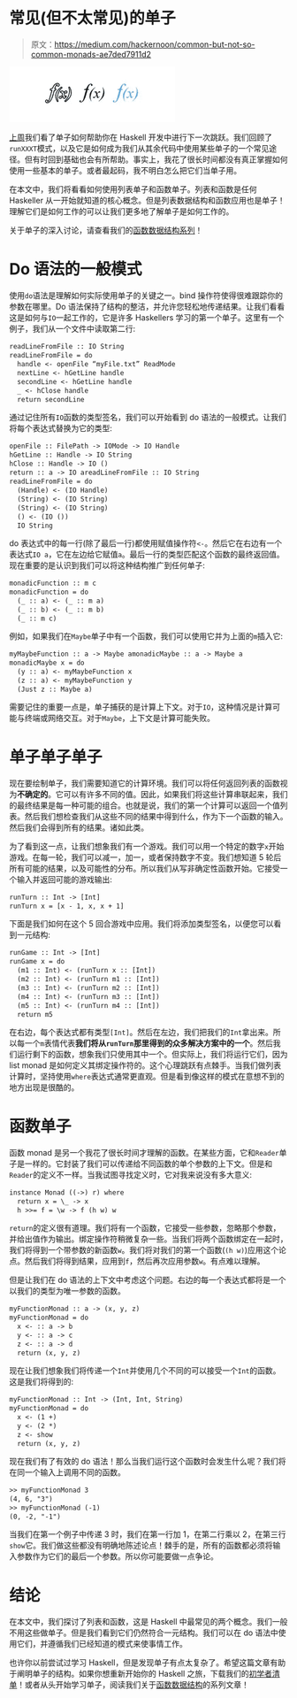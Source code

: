 # 常见(但不太常见)的单子

> 原文：<https://medium.com/hackernoon/common-but-not-so-common-monads-ae7ded7911d2>

![](img/aa59e878f4e939995d33bf6ef4c085d3.png)

[上周](https://james-bowen-c4sg.squarespace.com/blog/2018/8/27/TODO)我们看了单子如何帮助你在 Haskell 开发中进行下一次跳跃。我们回顾了`runXXXT`模式，以及它是如何成为我们从其余代码中使用某些单子的一个常见途径。但有时回到基础也会有所帮助。事实上，我花了很长时间都没有真正掌握如何使用一些基本的单子。或者最起码，我不明白怎么把它们当单子用。

在本文中，我们将看看如何使用列表单子和函数单子。列表和函数是任何 Haskeller 从一开始就知道的核心概念。但是列表数据结构和函数应用也是单子！理解它们是如何工作的可以让我们更多地了解单子是如何工作的。

关于单子的深入讨论，请查看我们的[函数数据结构系列](https://www.mmhaskell.com/monads)！

# Do 语法的一般模式

使用`do`语法是理解如何实际使用单子的关键之一。bind 操作符使得很难跟踪你的参数在哪里。Do 语法保持了结构的整洁，并允许您轻松地传递结果。让我们看看这是如何与`IO`一起工作的，它是许多 Haskellers 学习的第一个单子。这里有一个例子，我们从一个文件中读取第二行:

```
readLineFromFile :: IO String
readLineFromFile = do
  handle <- openFile “myFile.txt” ReadMode
  nextLine <- hGetLine handle
  secondLine <- hGetLine handle
  _ <- hClose handle
  return secondLine
```

通过记住所有`IO`函数的类型签名，我们可以开始看到 do 语法的一般模式。让我们将每个表达式替换为它的类型:

```
openFile :: FilePath -> IOMode -> IO Handle
hGetLine :: Handle -> IO String
hClose :: Handle -> IO ()
return :: a -> IO areadLineFromFile :: IO String
readLineFromFile = do
  (Handle) <- (IO Handle)
  (String) <- (IO String)
  (String) <- (IO String)
  () <- (IO ())
  IO String
```

do 表达式中的每一行(除了最后一行)都使用赋值操作符`<-`。然后它在右边有一个表达式`IO a`，它在左边给它赋值`a`。最后一行的类型匹配这个函数的最终返回值。现在重要的是认识到我们可以将这种结构推广到任何单子:

```
monadicFunction :: m c
monadicFunction = do
  (_ :: a) <- (_ :: m a)
  (_ :: b) <- (_ :: m b)
  (_ :: m c)
```

例如，如果我们在`Maybe`单子中有一个函数，我们可以使用它并为上面的`m`插入它:

```
myMaybeFunction :: a -> Maybe amonadicMaybe :: a -> Maybe a
monadicMaybe x = do
  (y :: a) <- myMaybeFunction x
  (z :: a) <- myMaybeFunction y
  (Just z :: Maybe a)
```

需要记住的重要一点是，单子捕获的是计算上下文。对于`IO`，这种情况是计算可能与终端或网络交互。对于`Maybe`，上下文是计算可能失败。

# 单子单子单子

现在要绘制单子，我们需要知道它的计算环境。我们可以将任何返回列表的函数视为**不确定的**。它可以有许多不同的值。因此，如果我们将这些计算串联起来，我们的最终结果是每一种可能的组合。也就是说，我们的第一个计算可以返回一个值列表。然后我们想检查我们从这些不同的结果中得到什么，作为下一个函数的输入。然后我们会得到所有的结果。诸如此类。

为了看到这一点，让我们想象我们有一个游戏。我们可以用一个特定的数字`x`开始游戏。在每一轮，我们可以减一，加一，或者保持数字不变。我们想知道 5 轮后所有可能的结果，以及可能性的分布。所以我们从写非确定性函数开始。它接受一个输入并返回可能的游戏输出:

```
runTurn :: Int -> [Int]
runTurn x = [x - 1, x, x + 1]
```

下面是我们如何在这个 5 回合游戏中应用。我们将添加类型签名，以便您可以看到一元结构:

```
runGame :: Int -> [Int]
runGame x = do
  (m1 :: Int) <- (runTurn x :: [Int])
  (m2 :: Int) <- (runTurn m1 :: [Int])
  (m3 :: Int) <- (runTurn m2 :: [Int])
  (m4 :: Int) <- (runTurn m3 :: [Int])
  (m5 :: Int) <- (runTurn m4 :: [Int])
  return m5
```

在右边，每个表达式都有类型`[Int]`。然后在左边，我们把我们的`Int`拿出来。所以每一个`m`表情代表**我们将从`runTurn`那里得到的众多解决方案中的一个**。然后我们运行剩下的函数，想象我们只使用其中一个。但实际上，我们将运行它们，因为 list monad 是如何定义其绑定操作符的。这个心理跳跃有点棘手。当我们做列表计算时，坚持使用`where`表达式通常更直观。但是看到像这样的模式在意想不到的地方出现是很酷的。

# 函数单子

函数 monad 是另一个我花了很长时间才理解的函数。在某些方面，它和`Reader`单子是一样的。它封装了我们可以传递给不同函数的单个参数的上下文。但是和`Reader`的定义不一样。当我试图寻找定义时，它对我来说没有多大意义:

```
instance Monad ((->) r) where
  return x = \_ -> x
  h >>= f = \w -> f (h w) w
```

`return`的定义很有道理。我们将有一个函数，它接受一些参数，忽略那个参数，并给出值作为输出。绑定操作符稍微复杂一些。当我们将两个函数绑定在一起时，我们将得到一个带参数的新函数`w`。我们将对我们的第一个函数(`(h w)`)应用这个论点。然后我们将得到结果，应用到`f`，然后再次应用参数`w`。有点难以理解。

但是让我们在 do 语法的上下文中考虑这个问题。右边的每一个表达式都将是一个以我们的类型为唯一参数的函数。

```
myFunctionMonad :: a -> (x, y, z)
myFunctionMonad = do
  x <- :: a -> b
  y <- :: a -> c
  z <- :: a -> d
  return (x, y, z)
```

现在让我们想象我们将传递一个`Int`并使用几个不同的可以接受一个`Int`的函数。这是我们将得到的:

```
myFunctionMonad :: Int -> (Int, Int, String)
myFunctionMonad = do
  x <- (1 +)
  y <- (2 *)
  z <- show
  return (x, y, z)
```

现在我们有了有效的 do 语法！那么当我们运行这个函数时会发生什么呢？我们将在同一个输入上调用不同的函数。

```
>> myFunctionMonad 3
(4, 6, "3")
>> myFunctionMonad (-1)
(0, -2, "-1")
```

当我们在第一个例子中传递 3 时，我们在第一行加 1，在第二行乘以 2，在第三行`show`它。我们做这些都没有明确地陈述论点！棘手的是，所有的函数都必须将输入参数作为它们的最后一个参数。所以你可能要做一点争论。

# 结论

在本文中，我们探讨了列表和函数，这是 Haskell 中最常见的两个概念。我们一般不用这些做单子。但是我们看到它们仍然符合一元结构。我们可以在 do 语法中使用它们，并遵循我们已经知道的模式来使事情工作。

也许你以前尝试过学习 Haskell，但是发现单子有点太复杂了。希望这篇文章有助于阐明单子的结构。如果你想重新开始你的 Haskell 之旅，下载我们的[初学者清单](https://www.mmhaskell.com/beginners-checklist)！或者从头开始学习单子，阅读我们关于[函数数据结构](https://www.mmhaskell.com/monads)的系列文章！